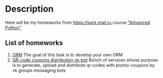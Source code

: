 # Description

Here will be my homeworks from <https://park.mail.ru> course ["Advanced Python"](https://park.mail.ru/curriculum/program/discipline/780/)

## List of homeworks

1. [ORM](/../../tree/hw_2_qrcode_bot/hw_1_orm)
The goal of this task is to develop your own ORM
2. [QR-code coupons distribution vk-bot](/../../tree/hw_2_qrcode_bot/hw_2_qrcode_bot)
Bunch of services whose purpose is to generate, upload and distribute qr-codes with promo-coupons by vk groups messaging bots
